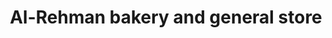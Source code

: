 ---
title: "Al-Rehman bakery and general store"
url: /karachi/al-rehman-bakery-and-general-store/
shop: Bäckerei
---